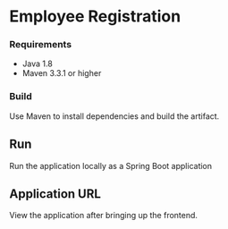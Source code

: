 # Employee Registration
### Requirements
* Java 1.8
* Maven 3.3.1 or higher
  
  
### Build
Use Maven to install dependencies and build the artifact.

## Run
Run the application locally as a Spring Boot application

## Application URL
View the application after bringing up the frontend. 




